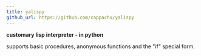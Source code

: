 ```yaml
---
title: yalispy 
github_url: https://github.com/cappachu/yalispy
---
```

**customary lisp interpreter - in python**

supports basic procedures, anonymous functions and the "if" special form.